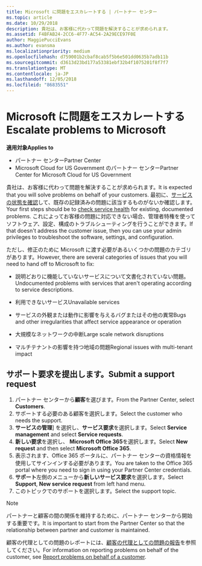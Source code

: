 ```yaml
---
title: Microsoft に問題をエスカレートする | パートナー センター
ms.topic: article
ms.date: 10/29/2018
description: 貴社は、お客様に代わって問題を解決することが求められます。
ms.assetid: F4BFAB24-2CC6-4F77-AC54-2A29ECE97F0E
author: MaggiePucciEvans
ms.author: evansma
ms.localizationpriority: medium
ms.openlocfilehash: d759001b2cbaf8cab5f5b6e501dd0635b7adb11b
ms.sourcegitcommit: d3613d23bd177a53381ebf32b4f1075201f8f7f7
ms.translationtype: MT
ms.contentlocale: ja-JP
ms.lasthandoff: 12/05/2018
ms.locfileid: "8683551"
---
```

# <a name="escalate-problems-to-microsoft"></a><span data-ttu-id="a1d36-103">Microsoft に問題をエスカレートする</span><span class="sxs-lookup"><span data-stu-id="a1d36-103">Escalate problems to Microsoft</span></span>

**<span data-ttu-id="a1d36-104">適用対象</span><span class="sxs-lookup"><span data-stu-id="a1d36-104">Applies to</span></span>**

-  <span data-ttu-id="a1d36-105">パートナー センター</span><span class="sxs-lookup"><span data-stu-id="a1d36-105">Partner Center</span></span>
-  <span data-ttu-id="a1d36-106">Microsoft Cloud for US Government のパートナー センター</span><span class="sxs-lookup"><span data-stu-id="a1d36-106">Partner Center for Microsoft Cloud for US Government</span></span>


<span data-ttu-id="a1d36-107">貴社は、お客様に代わって問題を解決することが求められます。</span><span class="sxs-lookup"><span data-stu-id="a1d36-107">It is expected that you will solve problems on behalf of your customers.</span></span> <span data-ttu-id="a1d36-108">最初に、[サービスの状態を確認](check-service-health.md)して、既存の記録済みの問題に該当するものがないか確認します。</span><span class="sxs-lookup"><span data-stu-id="a1d36-108">Your first steps should be to [check service health](check-service-health.md) for existing, documented problems.</span></span> <span data-ttu-id="a1d36-109">これによってお客様の問題に対応できない場合、管理者特権を使ってソフトウェア、設定、構成のトラブルシューティングを行うことができます。</span><span class="sxs-lookup"><span data-stu-id="a1d36-109">If that doesn't address the customer issue, then you can use your admin privileges to troubleshoot the software, settings, and configuration.</span></span>

<span data-ttu-id="a1d36-110">ただし、修正のために Microsoft に渡す必要があるいくつかの問題のカテゴリがあります。</span><span class="sxs-lookup"><span data-stu-id="a1d36-110">However, there are several categories of issues that you will need to hand off to Microsoft to fix:</span></span>

-   <span data-ttu-id="a1d36-111">説明どおりに機能していないサービスについて文書化されていない問題。</span><span class="sxs-lookup"><span data-stu-id="a1d36-111">Undocumented problems with services that aren't operating according to service descriptions.</span></span>

-   <span data-ttu-id="a1d36-112">利用できないサービス</span><span class="sxs-lookup"><span data-stu-id="a1d36-112">Unavailable services</span></span>

-   <span data-ttu-id="a1d36-113">サービスの外観または動作に影響を与えるバグまたはその他の異常</span><span class="sxs-lookup"><span data-stu-id="a1d36-113">Bugs and other irregularities that affect service appearance or operation</span></span>

-   <span data-ttu-id="a1d36-114">大規模なネットワークの中断</span><span class="sxs-lookup"><span data-stu-id="a1d36-114">Large scale network disruptions</span></span>

-   <span data-ttu-id="a1d36-115">マルチテナントの影響を持つ地域の問題</span><span class="sxs-lookup"><span data-stu-id="a1d36-115">Regional issues with multi-tenant impact</span></span>

## <a name="submit-a-support-request"></a><span data-ttu-id="a1d36-116">サポート要求を提出します。</span><span class="sxs-lookup"><span data-stu-id="a1d36-116">Submit a support request</span></span>

1. <span data-ttu-id="a1d36-117">パートナー センターから**顧客**を選びます。</span><span class="sxs-lookup"><span data-stu-id="a1d36-117">From the Partner Center, select **Customers**.</span></span>
2. <span data-ttu-id="a1d36-118">サポートする必要のある顧客を選択します。</span><span class="sxs-lookup"><span data-stu-id="a1d36-118">Select the customer who needs the support.</span></span>
3. <span data-ttu-id="a1d36-119">**サービスの管理**] を選択し、**サービス要求**を選択します。</span><span class="sxs-lookup"><span data-stu-id="a1d36-119">Select **Service management** and select **Service requests**.</span></span>
4. <span data-ttu-id="a1d36-120">**新しい要求**を選択し、 **Microsoft Office 365**を選択します。</span><span class="sxs-lookup"><span data-stu-id="a1d36-120">Select **New request** and then select **Microsoft Office 365**.</span></span>
5. <span data-ttu-id="a1d36-121">表示されます、Office 365 ポータルに、パートナー センターの資格情報を使用してサインインする必要があります。</span><span class="sxs-lookup"><span data-stu-id="a1d36-121">You are taken to the Office 365 portal where you need to sign in using your Partner Center credentials.</span></span>
6. <span data-ttu-id="a1d36-122">**サポート**左側のメニューから**新しいサービス要求**を選択します。</span><span class="sxs-lookup"><span data-stu-id="a1d36-122">Select **Support**, **New service request** from left hand menu.</span></span>
7. <span data-ttu-id="a1d36-123">このトピックでのサポートを選択します。</span><span class="sxs-lookup"><span data-stu-id="a1d36-123">Select the support topic.</span></span>

>[!NOTE]
><span data-ttu-id="a1d36-124">パートナーと顧客の間の関係を維持するために、パートナー センターから開始する重要です。</span><span class="sxs-lookup"><span data-stu-id="a1d36-124">It is important to start from the Partner Center so that the relationship between partner and customer is maintained.</span></span> 


<span data-ttu-id="a1d36-125">顧客の代理としての問題のレポートには、[顧客の代理としての問題の報告](report-problems-on-behalf-of-a-customer.md)を参照してください。</span><span class="sxs-lookup"><span data-stu-id="a1d36-125">For information on reporting problems on behalf of the customer, see [Report problems on behalf of a customer](report-problems-on-behalf-of-a-customer.md).</span></span>

 

 




